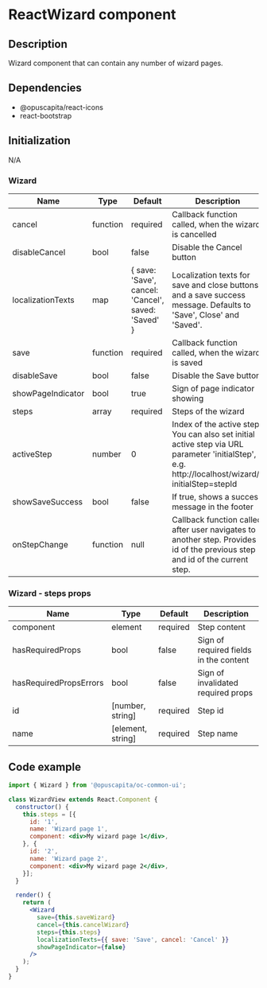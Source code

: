 # ReactWizard component

## Description

Wizard component that can contain any number of wizard pages.

## Dependencies

* @opuscapita/react-icons
* react-bootstrap

## Initialization

N/A

### Wizard

Name | Type | Default | Description
--- | --- | --- | ---
cancel | function | required | Callback function called, when the wizard is cancelled
disableCancel | bool | false | Disable the Cancel button
localizationTexts | map | { save: 'Save', cancel: 'Cancel', saved: 'Saved' } | Localization texts for save and close buttons and a save success message. Defaults to 'Save', Close' and 'Saved'.
save | function | required | Callback function called, when the wizard is saved
disableSave | bool | false | Disable the Save button
showPageIndicator | bool | true | Sign of page indicator showing
steps | array | required | Steps of the wizard
activeStep | number | 0 | Index of the active step. You can also set initial active step via URL parameter 'initialStep', e.g. http://localhost/wizard/?initialStep=stepId
showSaveSuccess | bool | false | If true, shows a success message in the footer
onStepChange | function | null | Callback function called after user navigates to another step. Provides id of the previous step and id of the current step.

### Wizard - steps props

Name | Type | Default | Description
--- | --- | --- | ---
component | element | required | Step content
hasRequiredProps | bool | false | Sign of required fields in the content
hasRequiredPropsErrors | bool | false | Sign of invalidated required props
id | [number, string] | required | Step id
name | [element, string] | required | Step name

## Code example

```jsx
import { Wizard } from '@opuscapita/oc-common-ui';

class WizardView extends React.Component {
  constructor() {
    this.steps = [{
      id: '1',
      name: 'Wizard page 1',
      component: <div>My wizard page 1</div>,
    }, {
      id: '2',
      name: 'Wizard page 2',
      component: <div>My wizard page 2</div>,
    }];
  }

  render() {
    return (
      <Wizard
        save={this.saveWizard}
        cancel={this.cancelWizard}
        steps={this.steps}
        localizationTexts={{ save: 'Save', cancel: 'Cancel' }}
        showPageIndicator={false}
      />
    );
  }
}
```
